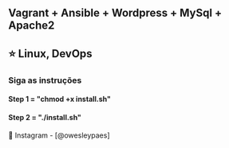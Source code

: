 <div align="left">
<h2>Vagrant + Ansible + Wordpress + MySql + Apache2</h2>
<h2>⭐ Linux, DevOps</h2>
<h3>Siga as instruções</h3>
<h4>Step 1 = "chmod +x install.sh"</h4>
<h4>Step 2 = "./install.sh"</h4>



  
  🐧 Instagram - [@owesleypaes]
